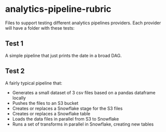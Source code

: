 # analytics-pipeline-rubric

Files to support testing different analytics pipelines providers. Each provider will have a folder with these tests:

## Test 1

A simple pipeline that just prints the date in a broad DAG.

## Test 2

A fairly typical pipeline that:

- Generates a small dataset of 3 csv files based on a pandas dataframe locally
- Pushes the files to an S3 bucket
- Creates or replaces a Snowflake stage for the S3 files
- Creates or replaces a Snowflake table 
- Loads the data files in parallel from S3 to Snowflake
- Runs a set of transforms in parallel in Snowflake, creating new tables
